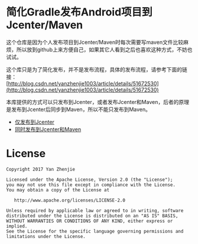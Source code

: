 ﻿# 简化Gradle发布Android项目到Jcenter/Maven
这个仓库是因为个人发布项目到Jcenter/Maven时每次需要写maven文件比较麻烦，所以放到github上来方便自己，如果其它人看到之后也喜欢这种方式，不妨也试试。

这个库只是为了简化发布，并不是发布流程，具体的发布流程，请参考下面的链接：  
[http://blog.csdn.net/yanzhenjie1003/article/details/51672530](http://blog.csdn.net/yanzhenjie1003/article/details/51672530)

本库提供的方式可以只发布到Jcenter，或者发布Jcenter和Maven，后者的原理是发布到Jcenter后同步到Maven，所以不能只发布到Maven。  

- [仅发布到Jcenter](./Bintray.md)  
- [同时发布到Jcenter和Maven](./Maven.md)  

# License
```text
Copyright 2017 Yan Zhenjie

Licensed under the Apache License, Version 2.0 (the "License");
you may not use this file except in compliance with the License.
You may obtain a copy of the License at

   http://www.apache.org/licenses/LICENSE-2.0

Unless required by applicable law or agreed to in writing, software
distributed under the License is distributed on an "AS IS" BASIS,
WITHOUT WARRANTIES OR CONDITIONS OF ANY KIND, either express or implied.
See the License for the specific language governing permissions and
limitations under the License.
```
